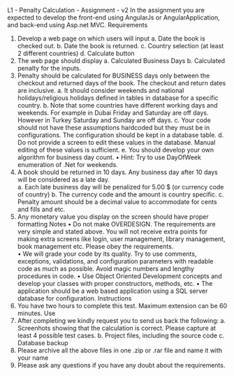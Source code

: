 L1 - Penalty Calculation - Assignment - v2
In the assignment you are expected to develop the front-end using AngularJs or AngularApplication, and back-end using Asp.net MVC.
Requirements
1)	Develop a web page on which users will input
a.	Date the book is checked out.
b.	Date the book is returned.
c.	Country selection (at least 2 different countries)
d.	Calculate button
2)	The web page should display
a.	Calculated Business Days
b.	Calculated penalty
for the inputs.
3)	Penalty should be calculated for BUSINESS days only between the checkout and returned days of the book. The checkout and return dates are inclusive.
a.	It should consider weekends and national holidays/religious holidays defined in tables in database for a specific country.
b.	Note that some countries have different working days and weekends. For example in Dubai Friday and Saturday are off days. However in Turkey Saturday and Sunday are off days.
c.	Your code should not have these assumptions hardcoded but they must be in configurations. The configuration should be kept in a database table. 
d.	Do not provide a screen to edit these values in the database. Manual editing of these values is sufficient.
e.	You should develop your own algorithm for business day count. 
•	Hint: Try to use DayOfWeek enumeration of .Net for weekends.
4)	A book should be returned in 10 days. Any business day after 10 days will be considered as a late day.    
a.	Each late business day will be penalized for 5.00 $ (or currency code of country)
b.	The currency code and the amount is country specific. 
c.	Penalty amount should be a decimal value to accommodate for cents and fills and etc.
5)	Any monetary value you display on the screen should have proper formatting
Notes
•	Do not make OVERDESIGN.  The requirements are very simple and stated above. You will not receive extra points for making extra screens like login, user management, library management, book management etc. Please obey the requirements.  
•	We will grade your code by its quality. Try to use comments, exceptions, validations, and configuration parameters with readable code as much as possible. Avoid magic numbers and lengthy procedures in code.
•	Use Object Oriented Development concepts and develop your classes with proper constructors, methods, etc.
•	The application should be a web based application using a SQL server database for configuration.
Instructions
1)	You have two hours to complete this test. Maximum extension can be 60 minutes. Use 
2)	After completing we kindly request you to send us back the following:
a.	Screenhots showing that the calculation is correct. Please capture at least 4 possible test cases.
b.	Project files, including the source code
c.	Database backup
3)	Please archive all the above files in one .zip or .rar file and name it with your name
4)	Please ask any questions if you have any doubt about the requirements.
